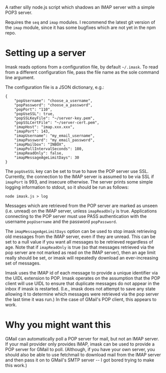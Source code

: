 A rather silly node.js script which shadows an IMAP server with a simple POP3 server.

Requires the `seq` and `imap` modules. I recommend the latest git version
of the `imap` module, since it has some bugfixes which are not yet in
the npm repo.

Setting up a server
===================

Imask reads options from a configuration file, by default `~/.imask`. To
read from a different configuration file, pass the file name as the
sole command line argument.

The configuration file is a JSON dictionary, e.g.:

    {
        "popUsername": "choose_a_username",
        "popPassword": "choose_a_password",
        "popPort": "110",
        "popUseSSL": true,
        "popSSLKeyFile": "~/server-key.pem",
        "popSSLCertFile": "~/server-cert.pem",
        "imapHost": "imap.xxx.xxx",
        "imapPort": 143,
        "imapUsername": "my_email_username",
        "imapPassword": "my_email_password",
        "imapMailbox": "INBOX",
        "imapPollIntervalSeconds": 180,
        "imapReadOnly": false,
        "imapMessageAgeLimitDays": 30
    }

The `popUseSSL` key can be set to true to have the POP server use
SSL. Currently, the connection to the IMAP server is assumed to be via
SSL if `imapPort` is 993, and insecure otherwise. The server prints some
simple logging information to stdout, so it should be run as follows:

    node imask.js > log

Messages which are retrieved from the POP server are marked as unseen
(i.e. unread) on the IMAP server, unless `imapReadOnly` is
true. Applications connecting to the POP server must use PASS
authentication with the username `popUsername` and the password
`popPassword`.

The `imapMessageAgeLimitDays` option can be used to stop imask
retrieving old messages from the IMAP server, even if they are
unread. This can be set to a null value if you want all messages to be
retrieved regardless of age. Note that if `imapReadOnly` is true (so
that messages retrieved via the pop server are not marked as read on
the IMAP server), then an age limit really should be set, or imask
will repeatedly download an ever-increasing set of messages.

Imask uses the IMAP id of each message to provide a unique identifier
via the UIDL extension to POP. Imask operates on the assumption that
the POP client will use UIDL to ensure that duplicate messages do not
appear in the inbox if imask is restarted. (I.e., imask does not
attempt to save any state allowing it to determine which messages were
retrieved via the pop server the last time it was run.) In the case of
GMail's POP client, this appears to work.

Why you might want this
=======================
GMail can automatically poll a POP server for mail, but not an IMAP
server. If your mail provider only provides IMAP, imask can be used to
provide a POP server for GMail to poll. (Although, if you have your
own server, you should also be able to use fetchmail to download mail
from the IMAP server and then pass it on to GMail's SMTP server -- I
got bored trying to make this work.)